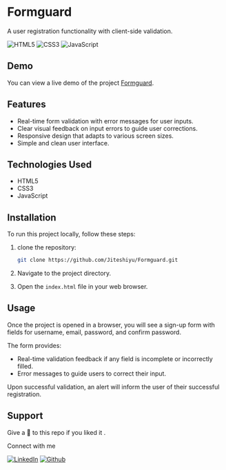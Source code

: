 # Formguard

A user registration functionality with client-side validation.

![HTML5](https://img.shields.io/badge/html5-%23E34F26.svg?style=for-the-badge&logo=html5&logoColor=white)
![CSS3](https://img.shields.io/badge/css3-%231572B6.svg?style=for-the-badge&logo=css3&logoColor=white)
![JavaScript](https://img.shields.io/badge/JavaScript-F7DF1E?style=for-the-badge&logo=javascript&logoColor=black)

## Demo

You can view a live demo of the project [Formguard](https://formguard.netlify.app/).

## Features

- Real-time form validation with error messages for user inputs.
- Clear visual feedback on input errors to guide user corrections.
- Responsive design that adapts to various screen sizes.
- Simple and clean user interface.

## Technologies Used

- HTML5
- CSS3
- JavaScript

## Installation

To run this project locally, follow these steps:

1. clone the repository:
   ``` bash
   git clone https://github.com/Jiteshiyu/Formguard.git
   ```
   
2. Navigate to the project directory.
  
3. Open the `index.html` file in your web browser.

## Usage

Once the project is opened in a browser, you will see a sign-up form with fields for username, email, password, and confirm password.

The form provides:

- Real-time validation feedback if any field is incomplete or incorrectly filled.
- Error messages to guide users to correct their input.

Upon successful validation, an alert will inform the user of their successful registration.

## Support
Give a 🌟 to this repo if you liked it .

Connect with me

[![LinkedIn](https://img.shields.io/static/v1.svg?label=connect&message=@JiteshKumar&color=success&logo=linkedin&style=for-the-badge&logoColor=white&colorA=blue)](https://www.linkedin.com/in/jitesh-kumar-93742a322/) [![Github](https://img.shields.io/static/v1.svg?label=follow&message=@Jiteshiyu&color=grey&logo=github&style=for-the-badge&logoColor=white&colorA=black)](https://www.github.com/Jiteshiyu/)

